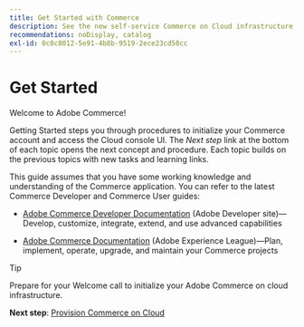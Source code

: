 ```yaml
---
title: Get Started with Commerce
description: See the new self-service Commerce on Cloud infrastructure, and learn how to build and deploy a Commerce store in minutes.
recommendations: noDisplay, catalog
exl-id: 0c0c8012-5e91-4b8b-9519-2ece23cd50cc
---
```

# Get Started

Welcome to Adobe Commerce!

Getting Started steps you through procedures to initialize your Commerce account and access the Cloud console UI. The _Next step_ link at the bottom of each topic opens the next concept and procedure. Each topic builds on the previous topics with new tasks and learning links.

This guide assumes that you have some working knowledge and understanding of the Commerce application. You can refer to the latest Commerce Developer and Commerce User guides:

- [Adobe Commerce Developer Documentation](https://developer.adobe.com/commerce/docs/) (Adobe Developer site)—Develop, customize, integrate, extend, and use advanced capabilities

- [Adobe Commerce Documentation](https://experienceleague.adobe.com/docs/commerce.html) (Adobe Experience League)—Plan, implement, operate, upgrade, and maintain your Commerce projects

>[!TIP]
>
>Prepare for your Welcome call to initialize your Adobe Commerce on cloud infrastructure.
>
>**Next step**: [Provision Commerce on Cloud](new-project.md)
